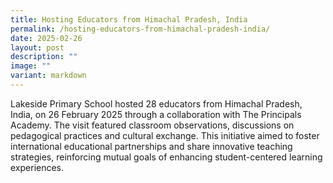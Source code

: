 ```yaml
---
title: Hosting Educators from Himachal Pradesh, India
permalink: /hosting-educators-from-himachal-pradesh-india/
date: 2025-02-26
layout: post
description: ""
image: ""
variant: markdown
---
```

Lakeside Primary School hosted 28 educators from Himachal Pradesh, India, on 26 February 2025 through a collaboration with The Principals Academy. The visit featured classroom observations, discussions on pedagogical practices and cultural exchange. This initiative aimed to foster international educational partnerships and share innovative teaching strategies, reinforcing mutual goals of enhancing student-centered learning experiences.